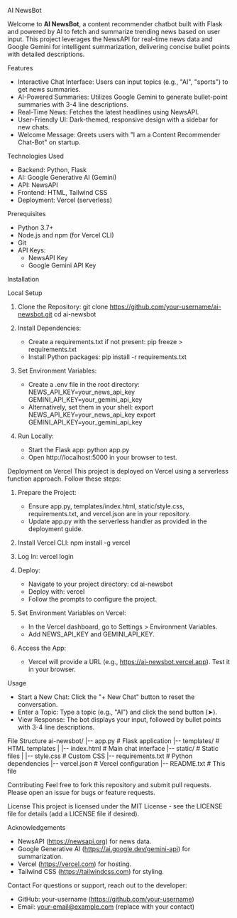 AI NewsBot

Welcome to **AI NewsBot**, a content recommender chatbot built with Flask and powered by AI to fetch and summarize trending news based on user input. This project leverages the NewsAPI for real-time news data and Google Gemini for intelligent summarization, delivering concise bullet points with detailed descriptions.

Features
- Interactive Chat Interface: Users can input topics (e.g., "AI", "sports") to get news summaries.
- AI-Powered Summaries: Utilizes Google Gemini to generate bullet-point summaries with 3-4 line descriptions.
- Real-Time News: Fetches the latest headlines using NewsAPI.
- User-Friendly UI: Dark-themed, responsive design with a sidebar for new chats.
- Welcome Message: Greets users with "I am a Content Recommender Chat-Bot" on startup.

Technologies Used
- Backend: Python, Flask
- AI: Google Generative AI (Gemini)
- API: NewsAPI
- Frontend: HTML, Tailwind CSS
- Deployment: Vercel (serverless)

Prerequisites
- Python 3.7+
- Node.js and npm (for Vercel CLI)
- Git
- API Keys:
  - NewsAPI Key
  - Google Gemini API Key

Installation

Local Setup
1. Clone the Repository:
   git clone https://github.com/your-username/ai-newsbot.git
   cd ai-newsbot

2. Install Dependencies:
   - Create a requirements.txt if not present:
     pip freeze > requirements.txt
   - Install Python packages:
     pip install -r requirements.txt

3. Set Environment Variables:
   - Create a .env file in the root directory:
     NEWS_API_KEY=your_news_api_key
     GEMINI_API_KEY=your_gemini_api_key
   - Alternatively, set them in your shell:
     export NEWS_API_KEY=your_news_api_key
     export GEMINI_API_KEY=your_gemini_api_key

4. Run Locally:
   - Start the Flask app:
     python app.py
   - Open http://localhost:5000 in your browser to test.

Deployment on Vercel
This project is deployed on Vercel using a serverless function approach. Follow these steps:

1. Prepare the Project:
   - Ensure app.py, templates/index.html, static/style.css, requirements.txt, and vercel.json are in your repository.
   - Update app.py with the serverless handler as provided in the deployment guide.

2. Install Vercel CLI:
   npm install -g vercel

3. Log In:
   vercel login

4. Deploy:
   - Navigate to your project directory:
     cd ai-newsbot
   - Deploy with:
     vercel
   - Follow the prompts to configure the project.

5. Set Environment Variables on Vercel:
   - In the Vercel dashboard, go to Settings > Environment Variables.
   - Add NEWS_API_KEY and GEMINI_API_KEY.

6. Access the App:
   - Vercel will provide a URL (e.g., https://ai-newsbot.vercel.app). Test it in your browser.

Usage
- Start a New Chat: Click the "+ New Chat" button to reset the conversation.
- Enter a Topic: Type a topic (e.g., "AI") and click the send button (➤).
- View Response: The bot displays your input, followed by bullet points with 3-4 line descriptions.

File Structure
ai-newsbot/
|-- app.py              # Flask application
|-- templates/          # HTML templates
|   |-- index.html      # Main chat interface
|-- static/             # Static files
|   |-- style.css       # Custom CSS
|-- requirements.txt    # Python dependencies
|-- vercel.json         # Vercel configuration
|-- README.txt          # This file

Contributing
Feel free to fork this repository and submit pull requests. Please open an issue for bugs or feature requests.

License
This project is licensed under the MIT License - see the LICENSE file for details (add a LICENSE file if desired).

Acknowledgements
- NewsAPI (https://newsapi.org) for news data.
- Google Generative AI (https://ai.google.dev/gemini-api) for summarization.
- Vercel (https://vercel.com) for hosting.
- Tailwind CSS (https://tailwindcss.com) for styling.

Contact
For questions or support, reach out to the developer:
- GitHub: your-username (https://github.com/your-username)
- Email: your-email@example.com (replace with your contact)
